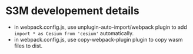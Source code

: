 # S3M developement details
* in webpack.config.js, use unplugin-auto-import/webpack plugin to add `import * as Cesium from 'cesium'` automatically.
* in webpack.config.js, use copy-webpack-plugin plugin to copy wasm files to dist.